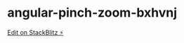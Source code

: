 # angular-pinch-zoom-bxhvnj

[Edit on StackBlitz ⚡️](https://stackblitz.com/edit/angular-pinch-zoom-bxhvnj)
